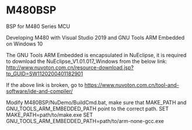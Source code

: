 # M480BSP
BSP for M480 Series MCU

Developing M480 with Visual Studio 2019 and GNU Tools ARM Embedded on Windows 10

The GNU Tools ARM Embedded is encapsulated in NuEclipse, it is required to download the NuEclipse_V1.01.017_Windows from the below link:
http://www.nuvoton.com.cn/resource-download.jsp?tp_GUID=SW1120200401182901

If the above link is broken, go to https://www.nuvoton.com.cn/tool-and-software/ide-and-compiler/

Modify M480BSP/NuDemo/BuildCmd.bat, make sure that MAKE_PATH and GNU_TOOLS_ARM_EMBEDDED_PATH point to the correct path.
SET MAKE_PATH=path/to/make.exe
SET GNU_TOOLS_ARM_EMBEDDED_PATH=path/to/arm-none-gcc.exe
